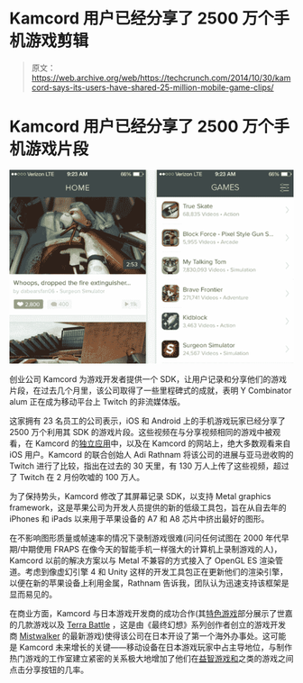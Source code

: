 # Kamcord 用户已经分享了 2500 万个手机游戏剪辑

> 原文：<https://web.archive.org/web/https://techcrunch.com/2014/10/30/kamcord-says-its-users-have-shared-25-million-mobile-game-clips/>

# Kamcord 用户已经分享了 2500 万个手机游戏片段

![Kamcord](img/cc83e495ab76ad14679b8df12882fb4a.png)

创业公司 Kamcord 为游戏开发者提供一个 SDK，让用户记录和分享他们的游戏片段，在过去几个月里，该公司取得了一些里程碑式的成就，表明 Y Combinator alum 正在成为移动平台上 Twitch 的非流媒体版。

这家拥有 23 名员工的公司表示，iOS 和 Android 上的手机游戏玩家已经分享了 2500 万个利用其 SDK 的游戏片段。这些视频在与分享视频相同的游戏中被观看，在 Kamcord 的[独立应用](https://web.archive.org/web/20230319074708/https://itunes.apple.com/us/app/kamcord-lets-play-vids-for/id852813679?mt=8)中，以及在 Kamcord 的网站上，绝大多数观看来自 iOS 用户。Kamcord 的联合创始人 Adi Rathnam 将该公司的进展与亚马逊收购的 Twitch 进行了比较，指出在过去的 30 天里，有 130 万人上传了这些视频，超过了 Twitch 在 2 月份吹嘘的 100 万人。

为了保持势头，Kamcord 修改了其屏幕记录 SDK，以支持 Metal graphics framework，这是苹果公司为开发人员提供的新的低级工具包，旨在从自去年的 iPhones 和 iPads 以来用于苹果设备的 A7 和 A8 芯片中挤出最好的图形。

在不影响图形质量或帧速率的情况下录制游戏很难(问问任何试图在 2000 年代早期/中期使用 FRAPS 在像今天的智能手机一样强大的计算机上录制游戏的人)，Kamcord 以前的解决方案以与 Metal 不兼容的方式接入了 OpenGL ES 渲染管道。考虑到像虚幻引擎 4 和 Unity 这样的开发工具包正在更新他们的渲染引擎，以便在新的苹果设备上利用金属，Rathnam 告诉我，团队认为迅速支持该框架是显而易见的。

在商业方面，Kamcord 与日本游戏开发商的成功合作(其[特色游戏](https://web.archive.org/web/20230319074708/https://itunes.apple.com/ca/app/terra-battle/id888628623?mt=8&ign-mpt=uo%3D4)部分展示了世嘉的几款游戏以及 [Terra Battle](https://web.archive.org/web/20230319074708/https://itunes.apple.com/ca/app/terra-battle/id888628623?mt=8&ign-mpt=uo%3D4) ，这是由《最终幻想》系列创作者创立的游戏开发商 [Mistwalker](https://web.archive.org/web/20230319074708/http://www.mistwalkercorp.com/en/) 的最新游戏)使得该公司在日本开设了第一个海外办事处。这可能是 Kamcord 未来增长的关键——移动设备在日本游戏玩家中占主导地位，与制作热门游戏的工作室建立紧密的关系极大地增加了他们在[益智游戏和](https://web.archive.org/web/20230319074708/https://itunes.apple.com/us/app/puzzle-dragons-english/id563474464?mt=8)之类的游戏之间点击分享按钮的几率。